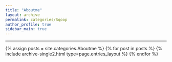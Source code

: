 ```yaml
---
title: "Aboutme"
layout: archive
permalink: categories/Sqoop
author_profile: true
sidebar_main: true
---
```


<!-- 공백이 포함되어 있는 카테고리 이름의 경우 site.categories['a b c'] 이런식으로! -->

---

{% assign posts = site.categories.Aboutme %}
{% for post in posts %} {% include archive-single2.html type=page.entries_layout %} {% endfor %}
